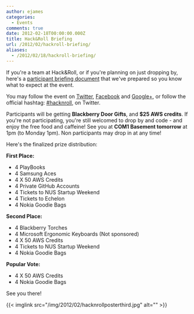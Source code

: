 ```yaml
---
author: ejames
categories:
  - Events
comments: true
date: 2012-02-18T00:00:00.000Z
title: Hack&Roll Briefing
url: /2012/02/hackroll-briefing/
aliases:
  - /2012/02/18/hackroll-briefing/
---
```


If you're a team at Hack&amp;Roll, or if you're planning on just dropping by, here's a <a href="/img/2012/01/HackRollBriefing.pdf">participant briefing document</a> that we've prepared so you know what to expect at the event.

You may follow the event on <a href="https://twitter.com/nushackers">Twitter</a>, <a href="http://www.facebook.com/pages/NUS-Hackers/164904410234667">Facebook</a> and <a href="https://plus.google.com/116062151863023912691/posts">Google+</a>, or follow the official hashtag: <a href="https://twitter.com/#!/search/%23hacknroll">#hacknroll</a>, on Twitter.

Participants will be getting <strong>Blackberry Door Gifts</strong>, and <strong>$25 AWS credits</strong>. If you're not participating, you're still welcomed to drop by and code - and enjoy the free food and caffeine! See you at <strong>COM1 Basement tomorrow</strong> at 1pm (to Monday 1pm). Non participants may drop in at any time!

Here's the finalized prize distribution:

<strong>First Place:</strong>
<ul>
  <li>4 PlayBooks</li>
  <li>4 Samsung Aces</li>
  <li>4 X 50 AWS Credits</li>
  <li>4 Private GitHub Accounts</li>
  <li>4 Tickets to NUS Startup Weekend</li>
  <li>4 Tickets to Echelon</li>
  <li>4 Nokia Goodie Bags</li>
</ul>
<strong>Second Place:</strong>
<ul>
  <li>4 Blackberry Torches</li>
  <li>4 Microsoft Ergonomic Keyboards (Not sponsored)</li>
  <li>4 X 50 AWS Credits</li>
  <li>4 Tickets to NUS Startup Weekend</li>
  <li>4 Nokia Goodie Bags</li>
</ul>
<strong>Popular Vote:</strong>
<ul>
  <li>4 X 50 AWS Credits</li>
  <li>4 Nokia Goodie Bags</li>
</ul>

See you there!

{{< imglink src="/img/2012/02/hacknrollposterthird.jpg" alt="" >}}
